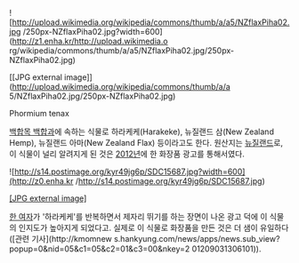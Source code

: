 ![http://upload.wikimedia.org/wikipedia/commons/thumb/a/a5/NZflaxPiha02.jpg
/250px-NZflaxPiha02.jpg?width=600](http://z1.enha.kr/http://upload.wikimedia.o
rg/wikipedia/commons/thumb/a/a5/NZflaxPiha02.jpg/250px-NZflaxPiha02.jpg)

[[JPG external image]](http://upload.wikimedia.org/wikipedia/commons/thumb/a/a
5/NZflaxPiha02.jpg/250px-NZflaxPiha02.jpg)

  
Phormium tenax

[백합목 백합과](%EB%B0%B1%ED%95%A9.md)에 속하는 식물로 하라케케(Harakeke), 뉴질랜드 삼(New
Zealand Hemp), 뉴질랜드 아마(New Zealand Flax) 등이라고도 한다. 원산지는
[뉴질랜드](%EB%89%B4%EC%A7%88%EB%9E%9C%EB%93%9C.md)로, 이 식물이 널리 알려지게 된 것은
[2012년](2012%EB%85%84.md)에 한 화장품 광고를 통해서였다.

![http://s14.postimage.org/kyr49jg6p/SDC15687.jpg?width=600](http://z0.enha.kr
/http://s14.postimage.org/kyr49jg6p/SDC15687.jpg)

[[JPG external image]](http://s14.postimage.org/kyr49jg6p/SDC15687.jpg)

  
[한 여자](%EC%95%84%EC%9D%B4%EC%9C%A0.md)가 '하라케케'를 반복하면서 제자리 뛰기를 하는 장면이 나온 광고
덕에 이 식물의 인지도가 높아지게 되었다고. 실제로 이 식물로 화장품을 만든 것은 더 샘이 유일하다([관련 기사](http://kmomnew
s.hankyung.com/news/apps/news.sub_view?popup=0&nid=05&c1=05&c2=01&c3=00&nkey=2
01209031306101)).

